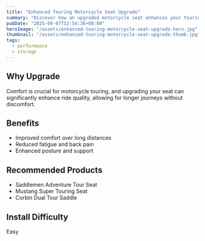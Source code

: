 ```yaml
---
title: "Enhanced Touring Motorcycle Seat Upgrade"
summary: "Discover how an upgraded motorcycle seat enhances your touring experience."
pubDate: "2025-09-07T12:54:36+00:00"
heroImage: "/assets/enhanced-touring-motorcycle-seat-upgrade-hero.jpg"
thumbnail: "/assets/enhanced-touring-motorcycle-seat-upgrade-thumb.jpg"
tags:
  - performance
  - storage
---
```


<h2>Why Upgrade</h2>
<p>Comfort is crucial for motorcycle touring, and upgrading your seat can significantly enhance ride quality, allowing for longer journeys without discomfort.</p>
<h2>Benefits</h2>
<ul>
  <li>Improved comfort over long distances</li>
  <li>Reduced fatigue and back pain</li>
  <li>Enhanced posture and support</li>
</ul>
<h2>Recommended Products</h2>
<ul>
  <li>Saddlemen Adventure Tour Seat</li>
  <li>Mustang Super Touring Seat</li>
  <li>Corbin Dual Tour Saddle</li>
</ul>
<h2>Install Difficulty</h2>
<p>Easy</p>